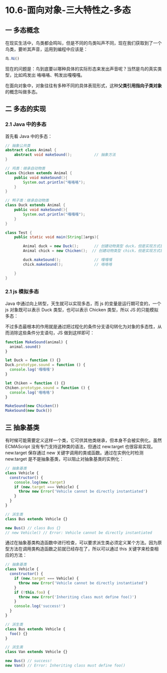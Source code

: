 # 10.6-面向对象-三大特性之-多态

## 一 多态概念

在现实生活中，鸟类都会鸣叫，但是不同的鸟类叫声不同，现在我们获取到了一个鸟类，要听其声音，运用到编程中应该是：

```js
鸟.叫()
```

现在的问题是：鸟到底要以哪种具体的实际形态来发出声音呢？当然是鸟的真实类型，比如鸡发出 咯咯咯、鸭发出嘎嘎嘎。

在面向对象中，对象往往有多种不同的具体表现形式，这种**父类引用指向子类对象**的概念叫做多态。

## 二 多态的实现

### 2.1 Java 中的多态

首先看 Java 中的多态：

```java
// 抽象公共类
abstract class Animal {
    abstract void makeSound();          // 抽象方法
}

// 鸡类：继承自动物类
class Chicken extends Animal {
    public void makeSound(){
        System.out.println("咯咯咯");
    }
}

// 鸭子类：继承自动物类
class Duck extends Animal {
    public void makeSound(){
        System.out.println("嘎嘎嘎");
    }
}

class Test {
    public static void main(String[]args){

        Animal duck = new Duck();       // 创建动物类型 duck，但是实现方式是 Duck()
        Animal chick = new Chicken();  // 创建动物类型 chick，但是实现方式是 Chicken()

        duck.makeSound();               // 嘎嘎嘎
        chick.makeSound();              // 咯咯咯

    }
}
```

### 2.1 js 模拟多态

Java 中通过向上转型，天生就可以实现多态，而 js 的变量是运行期可变的，一个 js 对象既可以表示 Duck 类型，也可以表示 Chicken 类型，所以 JS 的只能模拟多态：

不过多态最根本的作用就是通过把过程化的条件分支语句转化为对象的多态性，从而消除这些条件分支语句，JS 做到这样即可：

```js
function MakeSound(animal) {
  animal.sound()
}

let Duck = function () {}
Duck.prototype.sound = function () {
  console.log('嘎嘎嘎')
}

let Chiken = function () {}
Chiken.prototype.sound = function () {
  console.log('咯咯咯')
}

MakeSound(new Chicken())
MakeSound(new Duck())
```

## 三 抽象基类

有时候可能需要定义这样一个类，它可供其他类继承，但本身不会被实例化。虽然 ECMAScript 没有专门支持这种类的语法，但通过 new.target 也很容易实现。new.target 保存通过 new 关键字调用的类或函数。通过在实例化时检测 new.target 是不是抽象基类，可以阻止对抽象基类的实例化：

```js
// 抽象基类
class Vehicle {
  constructor() {
    console.log(new.target)
    if (new.target === Vehicle) {
      throw new Error('Vehicle cannot be directly instantiated')
    }
  }
}

// 派生类
class Bus extends Vehicle {}

new Bus() // class Bus {}
// new Vehicle() // Error: Vehicle cannot be directly instantiated
```

通过在抽象基类构造函数中进行检查，可以要求派生类必须定义某个方法。因为原型方法在调用类构造函数之前就已经存在了，所以可以通过 this 关键字来检查相应的方法：

```js
// 抽象基类
class Vehicle {
  constructor() {
    if (new.target === Vehicle) {
      throw new Error('Vehicle cannot be directly instantiated')
    }
    if (!this.foo) {
      throw new Error('Inheriting class must define foo()')
    }
    console.log('success!')
  }
}

// 派生类
class Bus extends Vehicle {
  foo() {}
}

// 派生类
class Van extends Vehicle {}

new Bus() // success!
new Van() // Error: Inheriting class must define foo()
```
